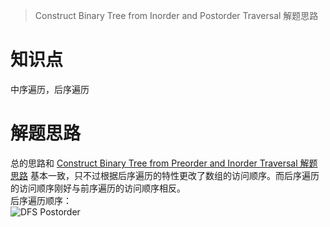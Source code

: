 > Construct Binary Tree from Inorder and Postorder Traversal 解题思路

# 知识点
中序遍历，后序遍历

# 解题思路
总的思路和 [Construct Binary Tree from Preorder and Inorder Traversal 解题思路](https://gitee.com/bingzhong-project/leetcode/blob/master/solution/construct-binary-tree-from-preorder-and-inorder-traversal/solutions.md) 基本一致，只不过根据后序遍历的特性更改了数组的访问顺序。而后序遍历的访问顺序刚好与前序遍历的访问顺序相反。  
后序遍历顺序：  
![DFS Postorder](https://bingzhong-project.gitee.io/public/pictures/dfs-postorder.png)